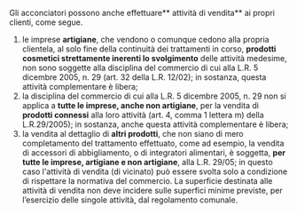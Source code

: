Gli acconciatori possono anche effettuare** attività di vendita** ai propri clienti, come segue.


1. le imprese **artigiane**, che vendono o comunque cedono alla propria clientela, al solo fine della continuità dei trattamenti in corso, **prodotti cosmetici strettamente inerenti lo svolgimento** delle attività medesime, non sono soggette alla disciplina del commercio di cui alla L.R. 5 dicembre 2005, n. 29 (art. 32 della L.R. 12/02); in sostanza, questa attività complementare è libera;
2. la disciplina del commercio di cui alla L.R. 5 dicembre 2005, n. 29 non si applica a **tutte le imprese, anche non artigiane**, per la vendita di **prodotti connessi** alla loro attività (art. 4, comma 1 lettera m) della L.R.29/2005); in sostanza, anche questa attività complementare è libera;
3. la vendita al dettaglio di **altri prodotti**, che non siano di mero completamento del trattamento effettuato, come ad esempio, la vendita di accessori di abbigliamento, o di integratori alimentari,  è soggetta, **per tutte le imprese, artigiane e non artigiane**, alla L.R. 29/05; in questo caso l'attività di vendita (di vicinato) può essere svolta solo a condizione di rispettare la normativa del commercio.
La superficie destinata alle attività di vendita non deve incidere sulle superfici minime previste, per l’esercizio delle singole attività, dal regolamento comunale.
